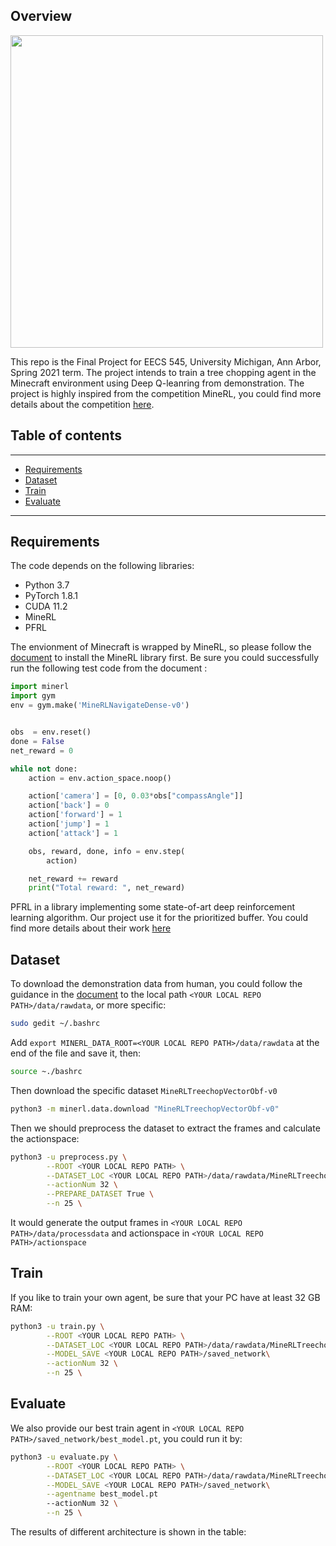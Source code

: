 ## Overview
<img src='image/finalDemo.gif' width="500"/>


This repo is the Final Project for EECS 545, University Michigan, Ann Arbor, Spring 2021 term. The project intends to train a tree chopping agent in the Minecraft environment using Deep Q-leanring from demonstration. The project is highly inspired from the competition MineRL, you could find more details about the competition [here](https://minerl.io/docs/).

## Table of contents
-----
  * [Requirements](#requirements)
  * [Dataset](#dataset)
  * [Train](#train)
  * [Evaluate](#evaluate)
------

## Requirements

The code depends on the following libraries:

* Python 3.7
* PyTorch 1.8.1
* CUDA 11.2
* MineRL
* PFRL

The envionment of Minecraft is wrapped by MineRL, so please follow the [document](https://minerl.io/docs/) to install the MineRL library first. Be sure you could successfully run the following test code from the document :

```python
import minerl
import gym
env = gym.make('MineRLNavigateDense-v0')


obs  = env.reset()
done = False
net_reward = 0

while not done:
    action = env.action_space.noop()

    action['camera'] = [0, 0.03*obs["compassAngle"]]
    action['back'] = 0
    action['forward'] = 1
    action['jump'] = 1
    action['attack'] = 1

    obs, reward, done, info = env.step(
        action)

    net_reward += reward
    print("Total reward: ", net_reward)
```

PFRL in a library implementing some state-of-art deep reinforcement learning algorithm. Our project use it for the prioritized buffer. You could find more details about their work [here](https://pfrl.readthedocs.io/en/latest/index.html)

## Dataset

To download the demonstration data from human, you could follow the guidance in the [document](https://minerl.io/docs/) to the local path ``<YOUR LOCAL REPO PATH>/data/rawdata``, or more specific:

```bash
sudo gedit ~/.bashrc
```
Add ``export MINERL_DATA_ROOT=<YOUR LOCAL REPO PATH>/data/rawdata`` at the end of the file and save it, then:

```bash
source ~./bashrc
```

Then download the specific dataset ``MineRLTreechopVectorObf-v0``
```bash
python3 -m minerl.data.download "MineRLTreechopVectorObf-v0"
```

Then we should preprocess the dataset to extract the frames and calculate the actionspace:
```bash
python3 -u preprocess.py \
        --ROOT <YOUR LOCAL REPO PATH> \
        --DATASET_LOC <YOUR LOCAL REPO PATH>/data/rawdata/MineRLTreechopVectorObf-v0 \
        --actionNum 32 \
        --PREPARE_DATASET True \
        --n 25 \
```
It would generate the output frames in ``<YOUR LOCAL REPO PATH>/data/processdata`` and actionspace in ``<YOUR LOCAL REPO PATH>/actionspace``

## Train

If you like to train your own agent, be sure that your PC have at least 32 GB RAM:
```bash
python3 -u train.py \
        --ROOT <YOUR LOCAL REPO PATH> \
        --DATASET_LOC <YOUR LOCAL REPO PATH>/data/rawdata/MineRLTreechopVectorObf-v0 \
        --MODEL_SAVE <YOUR LOCAL REPO PATH>/saved_network\
        --actionNum 32 \
        --n 25 \
```

## Evaluate
We also provide our best train agent in ``<YOUR LOCAL REPO PATH>/saved_network/best_model.pt``, you could run it by:
```bash
python3 -u evaluate.py \
        --ROOT <YOUR LOCAL REPO PATH> \
        --DATASET_LOC <YOUR LOCAL REPO PATH>/data/rawdata/MineRLTreechopVectorObf-v0 \
        --MODEL_SAVE <YOUR LOCAL REPO PATH>/saved_network\
        --agentname best_model.pt
        --actionNum 32 \
        --n 25 \
```
The results of different architecture is shown in the table:




